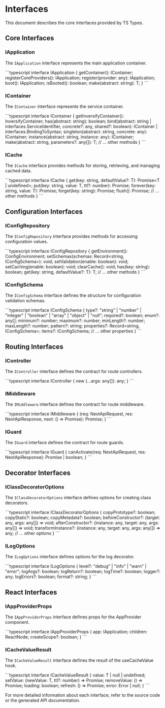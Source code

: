 # Interfaces

This document describes the core interfaces provided by TS Types.

## Core Interfaces

### IApplication

The `IApplication` interface represents the main application container.

\`\`\`typescript
interface IApplication {
  getContainer(): IContainer;
  registerCoreProviders(): IApplication;
  register(provider: any): IApplication;
  boot(): IApplication;
  isBooted(): boolean;
  make<T>(abstract: string): T;
}
\`\`\`

### IContainer

The `IContainer` interface represents the service container.

\`\`\`typescript
interface IContainer {
  getInversifyContainer(): InversifyContainer;
  has(abstract: string): boolean;
  bind<T>(abstract: string | interfaces.ServiceIdentifier<T>, concrete?: any, shared?: boolean): IContainer | interfaces.BindingToSyntax<T>;
  singleton(abstract: string, concrete: any): IContainer;
  instance(abstract: string, instance: any): IContainer;
  make<T>(abstract: string, parameters?: any[]): T;
  // ... other methods
}
\`\`\`

### ICache

The `ICache` interface provides methods for storing, retrieving, and managing cached data.

\`\`\`typescript
interface ICache {
  get<T>(key: string, defaultValue?: T): Promise<T | undefined>;
  put<T>(key: string, value: T, ttl?: number): Promise<boolean>;
  forever<T>(key: string, value: T): Promise<boolean>;
  forget(key: string): Promise<boolean>;
  flush(): Promise<boolean>;
  // ... other methods
}
\`\`\`

## Configuration Interfaces

### IConfigRepository

The `IConfigRepository` interface provides methods for accessing configuration values.

\`\`\`typescript
interface IConfigRepository {
  getEnvironment(): ConfigEnvironment;
  setSchemas(schemas: Record<string, IConfigSchema>): void;
  setValidation(enable: boolean): void;
  setCaching(enable: boolean): void;
  clearCache(): void;
  has(key: string): boolean;
  get<T>(key: string, defaultValue?: T): T;
  // ... other methods
}
\`\`\`

### IConfigSchema

The `IConfigSchema` interface defines the structure for configuration validation schemas.

\`\`\`typescript
interface IConfigSchema {
  type?: "string" | "number" | "integer" | "boolean" | "array" | "object" | "null";
  required?: boolean;
  enum?: any[];
  minimum?: number;
  maximum?: number;
  minLength?: number;
  maxLength?: number;
  pattern?: string;
  properties?: Record<string, IConfigSchema>;
  items?: IConfigSchema;
  // ... other properties
}
\`\`\`

## Routing Interfaces

### IController

The `IController` interface defines the contract for route controllers.

\`\`\`typescript
interface IController {
  new (...args: any[]): any;
}
\`\`\`

### IMiddleware

The `IMiddleware` interface defines the contract for route middleware.

\`\`\`typescript
interface IMiddleware {
  (req: NextApiRequest, res: NextApiResponse, next: () => Promise<void>): Promise<void>;
}
\`\`\`

### IGuard

The `IGuard` interface defines the contract for route guards.

\`\`\`typescript
interface IGuard {
  canActivate(req: NextApiRequest, res: NextApiResponse): Promise<boolean> | boolean;
}
\`\`\`

## Decorator Interfaces

### IClassDecoratorOptions

The `IClassDecoratorOptions` interface defines options for creating class decorators.

\`\`\`typescript
interface IClassDecoratorOptions {
  copyPrototype?: boolean;
  copyStatic?: boolean;
  copyMetadata?: boolean;
  beforeConstructor?: (target: any, args: any[]) => void;
  afterConstructor?: (instance: any, target: any, args: any[]) => void;
  transformInstance?: (instance: any, target: any, args: any[]) => any;
  // ... other options
}
\`\`\`

### ILogOptions

The `ILogOptions` interface defines options for the log decorator.

\`\`\`typescript
interface ILogOptions {
  level?: "debug" | "info" | "warn" | "error";
  logArgs?: boolean;
  logReturn?: boolean;
  logTime?: boolean;
  logger?: any;
  logErrors?: boolean;
  format?: string;
}
\`\`\`

## React Interfaces

### IAppProviderProps

The `IAppProviderProps` interface defines props for the AppProvider component.

\`\`\`typescript
interface IAppProviderProps {
  app: IApplication;
  children: ReactNode;
  createScope?: boolean;
}
\`\`\`

### ICacheValueResult

The `ICacheValueResult` interface defines the result of the useCacheValue hook.

\`\`\`typescript
interface ICacheValueResult<T> {
  value: T | null | undefined;
  setValue: (newValue: T, ttl?: number) => Promise<boolean>;
  removeValue: () => Promise<boolean>;
  loading: boolean;
  refresh: () => Promise<void>;
  error: Error | null;
}
\`\`\`

For more detailed information about each interface, refer to the source code or the generated API documentation.
